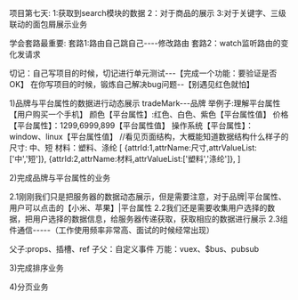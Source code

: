 项目第七天:
1:获取到search模块的数据
2：对于商品的展示
3:对于关键字、三级联动的面包屑展示业务

学会套路最重要:
套路1:路由自己跳自己----修改路由
套路2：watch监听路由的变化发请求


切记：自己写项目的时候，切记进行单元测试---【完成一个功能：要验证是否OK】
      在你写项目的时候，锻炼自己解决bug问题--【别遇见红色就怕】



1)品牌与平台属性的数据进行动态展示
tradeMark---品牌
举例子:理解平台属性 【用户购买一个手机】
颜色【平台属性】:红色、白色、紫色【平台属性值】
价格【平台属性】：1299,6999,899【平台属性值】
操作系统【平台属性】：window、linux【平台属性值】
//看见页面结构，大概能知道数据结构什么样子的
尺寸: 中、短
材料：塑料、涤纶
[
    {attrId:1,attrName:尺寸,attrValueList:['中','短']},
    {attrId:2,attrName:材料,attrValueList:['塑料','涤纶']},
]


2)完成品牌与平台属性的业务

2.1刚刚我们只是把服务器的数据动态展示，但是需要注意，对于品牌|平台属性、用户可以点击的【小米、苹果】|平台属性
2.2我们还是需要收集用户选择的数据，把用户选择的数据信息，给服务器传递获取，获取相应的数据进行展示
2.3组件通信-----（工作使用频率非常高、面试的时候经常出现）

父子:props、插槽、ref
子父：自定义事件
万能：vuex、$bus、pubsub






































3)完成排序业务





4)分页业务